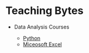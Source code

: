 # Teaching Bytes

- Data Analysis Courses


	- [Python](python/index.md)
	- [Miceosoft Excel](excel/index.md)
	
	


